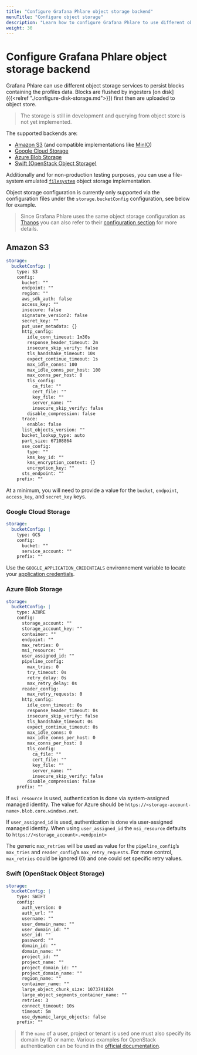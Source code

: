 ```yaml
---
title: "Configure Grafana Phlare object storage backend"
menuTitle: "Configure object storage"
description: "Learn how to configure Grafana Phlare to use different object storage backend implementations."
weight: 30
---
```


# Configure Grafana Phlare object storage backend

Grafana Phlare can use different object storage services to persist blocks containing the profiles data.
Blocks are flushed by ingesters [on disk]({{<relref "./configure-disk-storage.md">}}) first then are uploaded to object store.
> The storage is still in development and querying from object store is not yet implemented.

The supported backends are:

- [Amazon S3](https://aws.amazon.com/s3/) (and compatible implementations like [MinIO](https://min.io/))
- [Google Cloud Storage](https://cloud.google.com/storage)
- [Azure Blob Storage](https://azure.microsoft.com/es-es/services/storage/blobs/)
- [Swift (OpenStack Object Storage)](https://wiki.openstack.org/wiki/Swift)

Additionally and for non-production testing purposes, you can use a file-system emulated [`filesystem`](https://thanos.io/tip/thanos/storage.md/#filesystem) object storage implementation.

Object storage configuration is currently only supported via the configuration files under the `storage.bucketConfig` configuration, see below for example.

> Since Grafana Phlare uses the same object storage configuration as [Thanos](https://thanos.io/) you can also refer to their [configuration section](https://thanos.io/tip/thanos/storage.md)
> for more details.

## Amazon S3

```yaml
storage:
  bucketConfig: |
    type: S3
    config:
      bucket: ""
      endpoint: ""
      region: ""
      aws_sdk_auth: false
      access_key: ""
      insecure: false
      signature_version2: false
      secret_key: ""
      put_user_metadata: {}
      http_config:
        idle_conn_timeout: 1m30s
        response_header_timeout: 2m
        insecure_skip_verify: false
        tls_handshake_timeout: 10s
        expect_continue_timeout: 1s
        max_idle_conns: 100
        max_idle_conns_per_host: 100
        max_conns_per_host: 0
        tls_config:
          ca_file: ""
          cert_file: ""
          key_file: ""
          server_name: ""
          insecure_skip_verify: false
        disable_compression: false
      trace:
        enable: false
      list_objects_version: ""
      bucket_lookup_type: auto
      part_size: 67108864
      sse_config:
        type: ""
        kms_key_id: ""
        kms_encryption_context: {}
        encryption_key: ""
      sts_endpoint: ""
    prefix: ""
```

At a minimum, you will need to provide a value for the `bucket`, `endpoint`, `access_key`, and `secret_key` keys.

### Google Cloud Storage

```yaml
storage:
  bucketConfig: |
    type: GCS
    config:
      bucket: ""
      service_account: ""
    prefix: ""
```

Use the `GOOGLE_APPLICATION_CREDENTIALS` environnement variable to locate your [application credentials](https://cloud.google.com/docs/authentication/production).

### Azure Blob Storage

```yaml
storage:
  bucketConfig: |
    type: AZURE
    config:
      storage_account: ""
      storage_account_key: ""
      container: ""
      endpoint: ""
      max_retries: 0
      msi_resource: ""
      user_assigned_id: ""
      pipeline_config:
        max_tries: 0
        try_timeout: 0s
        retry_delay: 0s
        max_retry_delay: 0s
      reader_config:
        max_retry_requests: 0
      http_config:
        idle_conn_timeout: 0s
        response_header_timeout: 0s
        insecure_skip_verify: false
        tls_handshake_timeout: 0s
        expect_continue_timeout: 0s
        max_idle_conns: 0
        max_idle_conns_per_host: 0
        max_conns_per_host: 0
        tls_config:
          ca_file: ""
          cert_file: ""
          key_file: ""
          server_name: ""
          insecure_skip_verify: false
        disable_compression: false
    prefix: ""
```

If `msi_resource` is used, authentication is done via system-assigned managed identity. The value for Azure should be `https://<storage-account-name>.blob.core.windows.net`.

If `user_assigned_id` is used, authentication is done via user-assigned managed identity. When using `user_assigned_id` the `msi_resource` defaults to `https://<storage_account>.<endpoint>`

The generic `max_retries` will be used as value for the `pipeline_config`’s `max_tries` and `reader_config`’s `max_retry_requests`. For more control, `max_retries` could be ignored (0) and one could set specific retry values.

### Swift (OpenStack Object Storage)

```yaml
storage:
  bucketConfig: |
    type: SWIFT
    config:
      auth_version: 0
      auth_url: ""
      username: ""
      user_domain_name: ""
      user_domain_id: ""
      user_id: ""
      password: ""
      domain_id: ""
      domain_name: ""
      project_id: ""
      project_name: ""
      project_domain_id: ""
      project_domain_name: ""
      region_name: ""
      container_name: ""
      large_object_chunk_size: 1073741824
      large_object_segments_container_name: ""
      retries: 3
      connect_timeout: 10s
      timeout: 5m
      use_dynamic_large_objects: false
    prefix: ""
```

>If the `name` of a user, project or tenant is used one must also specify its domain by ID or name. Various examples for OpenStack authentication can be found in the [official documentation](https://developer.openstack.org/api-ref/identity/v3/index.html?expanded=password-authentication-with-scoped-authorization-detail#password-authentication-with-unscoped-authorization).
